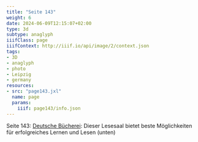 ```yaml
---
title: "Seite 143"
weight: 6
date: 2024-06-09T12:15:07+02:00
type: 3d
subtype: anaglyph
iiifClass: page
iiifContext: http://iiif.io/api/image/2/context.json
tags:
- 3D
- anaglyph
- photo
- Leipzig
- germany
resources:
- src: "page143.jxl"
  name: page
  params:
    iiif: page143/info.json
---
```

Seite 143: [Deutsche Bücherei](https://de.wikipedia.org/wiki/Deutsche_B%C3%BCcherei): Dieser Lesesaal bietet beste Möglichkeiten für erfolgreiches Lernen und Lesen (unten)
